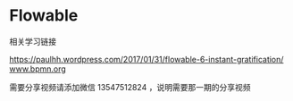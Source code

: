 # Flowable

相关学习链接

https://paulhh.wordpress.com/2017/01/31/flowable-6-instant-gratification/
www.bpmn.org

需要分享视频请添加微信 13547512824 ，说明需要那一期的分享视频



